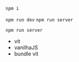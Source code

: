 ```npm i```

```npm run dev```
```npm run server```

```npm run server```

- vit
- vanilhaJS
- bundle vit
